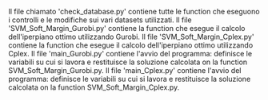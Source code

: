 Il file chiamato 'check_database.py' contiene tutte le function che eseguono i controlli  e le modifiche sui vari datasets utilizzati.
Il file 'SVM_Soft_Margin_Gurobi.py' contiene la function che esegue il calcolo dell'iperpiano ottimo utilizzando Gurobi.
Il file 'SVM_Soft_Margin_Cplex.py' contiene la function che esegue il calcolo dell'iperpiano ottimo utilizzando Cplex.
Il file 'main_Gurobi.py' contiene l'avvio del programma: definisce le variabili su cui si lavora e restituisce la soluzione calcolata on la function SVM_Soft_Margin_Gurobi.py.
Il file 'main_Cplex.py' contiene l'avvio del programma: definisce le variabili su cui si lavora e restituisce la soluzione calcolata on la function SVM_Soft_Margin_Cplex.py.

